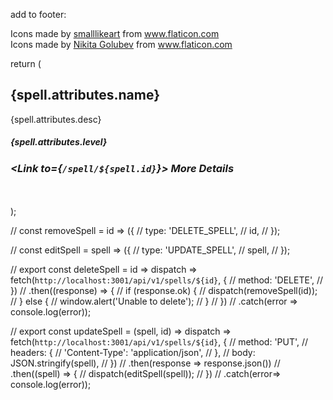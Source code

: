 add to footer:
<div>Icons made by <a href="https://www.flaticon.com/authors/smalllikeart" title="smalllikeart">smalllikeart</a> from <a href="https://www.flaticon.com/" title="Flaticon">www.flaticon.com</a></div>

<div>Icons made by <a href="https://www.flaticon.com/authors/nikita-golubev" title="Nikita Golubev">Nikita Golubev</a> from <a href="https://www.flaticon.com/" title="Flaticon">www.flaticon.com</a></div>


  return (
    <div>
      <div className='SpellCard'>
        <h2 key={spell.id}>{spell.attributes.name}</h2>
        <p>{spell.attributes.desc}</p>
        <h5>
          <strong>{spell.attributes.level}</strong>
        </h5>
        <h3>
          <em>
            <Link to={`/spell/${spell.id}`}>
              More Details
            </Link>
          </em>
        </h3>
          <br></br>
      </div>
    </div>
  );





// const removeSpell = id => ({
//   type: 'DELETE_SPELL',
//   id,
// });

// const editSpell = spell => ({
//   type: 'UPDATE_SPELL',
//   spell,
// });


// export const deleteSpell = id => dispatch => fetch(`http://localhost:3001/api/v1/spells/${id}`, {
//   method: 'DELETE',
// })
// .then((response) => {
//   if (response.ok) {
//     dispatch(removeSpell(id));
//   } else {
//     window.alert('Unable to delete');
//   }
// })
// .catch(error => console.log(error));

// export const updateSpell = (spell, id) => dispatch => fetch(`http://localhost:3001/api/v1/spells/${id}`, {
//   method: 'PUT',
//   headers: {
//     'Content-Type': 'application/json',
//   },
//   body: JSON.stringify(spell),
// })
// .then(response => response.json())
// .then((spell) => {
//   dispatch(editSpell(spell));
// })
// .catch(error=> console.log(error));